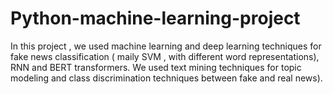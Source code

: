 # Python-machine-learning-project

In this project , we used machine learning and deep learning techniques for fake news classification ( maily SVM , with different word representations), RNN and BERT transformers.
We used text mining techniques for topic modeling and class discrimination techniques between fake and real news).



